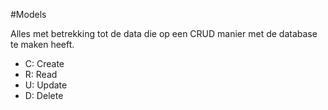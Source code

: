 #Models

Alles met betrekking tot de data die op een CRUD manier met de database te maken heeft.

* C: Create
* R: Read
* U: Update
* D: Delete